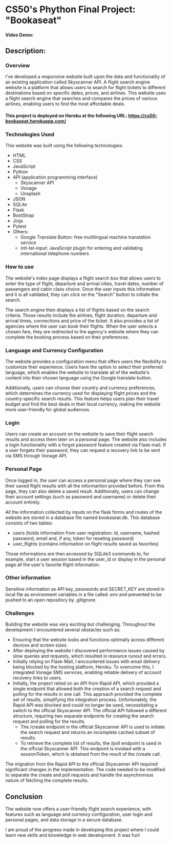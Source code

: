 # CS50's Phython Final Project: "Bookaseat"
#### Video Demo:  <URL HERE>
## Description:
     
### Overview

I've developed a responsive website built upon the data and functionality of an existing application called Skyscanner API.
A flight search engine website is a platform that allows users to search for flight tickets to different destinations based on specific dates, prices, and airlines. This website uses a flight search engine that searches and compares the prices of various airlines, enabling users to find the most affordable deals.

#### This project is deployed on Heroku at the following URL: <https://cs50-bookaseat.herokuapp.com/>

### Technologies Used

This website was built using the following technologies:

* HTML
* CSS
* JavaScript
* Python
* API (application programming interface)
     * Skyscanner API
     * Vonage
     * Unsplash
* JSON
* SQLite
* Flask
* BootStrap
* Jinja
* Pytest
* Others: 
     * Google Translate Button: free multilingual machine translation service
     * intl-tel-input: JavaScript plugin for entering and validating international telephone numbers

### How to use

The website's index page displays a flight search box that allows users to enter the type of flight, departure and arrival cities, travel dates, number of passengers and cabin class choice. Once the user inputs this information and it is all validated, they can click on the "Search" button to initiate the search.

The search engine then displays a list of flights based on the search criteria. Those results include the airlines, flight duration, departure and arrival times, connections and price of the ticket. It also provides a list of agencies where the user can book their flights. When the user selects a chosen fare, they are redirected to the agency's website where they can complete the booking process based on their preferences.

### Language and Currency Configuration

The website provides a configuration menu that offers users the flexibility to customize their experience. Users have the option to select their preferred language, which enables the website to translate all of the website's content into their chosen language using the Google translate button.

Additionally, users can choose their country and currency preferences, which determines the currency used for displaying flight prices and the country-specific search results. This feature helps users plan their travel budget and find the best deals in their local currency, making the website more user-friendly for global audiences.

### Login

Users can create an account on the website to save their flight search results and access them later on a personal page. The website also includes a login functionality with a forgot password feature created via Flask-mail. If a user forgets their password, they can request a recovery link to be sent via SMS through Vonage API. 

### Personal Page

Once logged in, the user can access a personal page where they can see their saved flight results with all the informartion provided before. From this page, they can also delete a saved result. Additionally, users can change their account settings (such as password and username) or delete their account entirely.

All the information collected by inputs on the flask forms and routes of the website are stored in a database file named bookaseat.db. This database consists of two tables:

* users (holds information from user registration: id, username, hashed password, email and, if any, token for reseting password)
* user_flights (contains information on flight results saved as favorites)

Those informations are then accessed by SQLite3 commands to, for example, start a user session based in the user_id or display in the personal page all the user's favorite flight information.

### Other information

Sensitive information as API key, passwords and SECRET_KEY are stored in local file as environment variables in a file called .env and prevented to be pushed to an open repository by .gitignore. 

### Challenges
     
Building the website was very exciting but challenging. Throughout the development I encountered several obstacles such as:
* Ensuring that the website looks and functions optimally across different devices and screen sizes.
* After deploying the website I discovered performance issues caused by slow queries and requests, which resulted in resource runout and errors. 
* Initially relying on Flask-Mail, I encountered issues with email delivery being blocked by the hosting platform, Heroku. To overcome this, I integrated Vonage SMS services, enabling reliable delivery of account recovery links to users.
* Initially, the project relied on an API from Rapid API, which provided a single endpoint that allowed both the creation of a search request and polling for the results in one call. This approach provided the complete set of results, simplifying the integration process. Unfortunately, the Rapid API was blocked and could no longer be used, necessitating a switch to the official Skyscanner API. The official API followed a different structure, requiring two separate endpoints for creating the search request and polling for the results.
     * The /create endpoint in the official Skyscanner API is used to initiate the search request and returns an incomplete cached subset of results.
     * To retrieve the complete list of results, the /poll endpoint is used in the official Skyscanner API. This endpoint is invoked with a sessionToken, which is obtained from the result of the /create call. 
     
The migration from the Rapid API to the official Skyscanner API required significant changes in the implementation. The code needed to be modified to separate the create and poll requests and handle the asynchronous nature of fetching the complete results. 
     
## Conclusion

The website now offers a user-friendly flight search experience, with features such as language and currency configuration, user login and personal pages, and data storage in a secure database.

I am proud of the progress made in developing this project where I could learn new skills and knowledge in web development. It was fun!  
     
